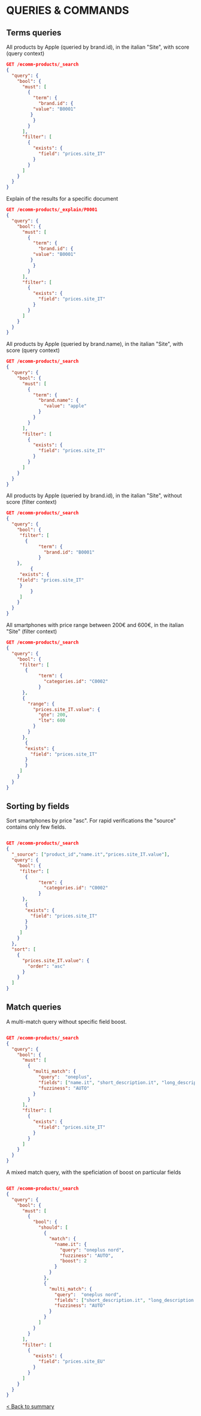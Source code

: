 # QUERIES & COMMANDS

## Terms queries

All products by Apple (queried by brand.id), in the italian "Site", with score (query context)

```JSON
GET /ecomm-products/_search
{
  "query": {
    "bool": {
      "must": [
        {
          "term": {
            "brand.id": {
          "value": "B0001"
         }
          }
        }
      ],
      "filter": [
        {
          "exists": {
            "field": "prices.site_IT"
          }
        }
      ]
    }
  }
}
```

Explain of the results for a specific document

```JSON
GET /ecomm-products/_explain/P0001
{
  "query": {
    "bool": {
      "must": [
        {
          "term": {
            "brand.id": {
          "value": "B0001"
         }
          }
        }
      ],
      "filter": [
        {
          "exists": {
            "field": "prices.site_IT"
          }
        }
      ]
    }
  }
}
```

All products by Apple (queried by brand.name), in the italian "Site", with score (query context)

```JSON
GET /ecomm-products/_search
{
  "query": {
    "bool": {
      "must": [
        {
          "term": {
            "brand.name": {
              "value": "apple"
            }
          }
        }
      ],
      "filter": [
        {
          "exists": {
            "field": "prices.site_IT"
          }
        }
      ]
    }
  }
}
```

All products by Apple (queried by brand.id), in the italian "Site", without score (filter context)

```JSON
GET /ecomm-products/_search
{
  "query": {
    "bool": {
     "filter": [
       {
            "term": {
              "brand.id": "B0001"
            }
    },
         {
     "exists": {
    "field": "prices.site_IT"
     }
         }
     ]
    }
  }
}
```

All smartphones with price range between 200€ and 600€, in the italian "Site" (filter context)

```JSON
GET /ecomm-products/_search
{
  "query": {
    "bool": {
     "filter": [
       {
            "term": {
              "categories.id": "C0002"
            }
      },
      {
        "range": {
          "prices.site_IT.value": {
            "gte": 200,
            "lte": 600
          }
        }
      },
       {
       "exists": {
         "field": "prices.site_IT"
       }
       }
     ]
    }
  }
}
```

## Sorting by fields

Sort smartphones by price "asc". For rapid verifications the "source" contains only few fields.

```JSON

GET /ecomm-products/_search
{
  "_source": ["product_id","name.it","prices.site_IT.value"],
  "query": {
    "bool": {
     "filter": [
       {
            "term": {
              "categories.id": "C0002"
            }
      },
       {
       "exists": {
         "field": "prices.site_IT"
       }
       }
     ]
    }
  },
  "sort": [
    {
      "prices.site_IT.value": {
        "order": "asc"
      }
    }
  ]
}

```

## Match queries

A multi-match query without specific field boost.

```JSON

GET /ecomm-products/_search
{
  "query": {
    "bool": {
      "must": [
        {
          "multi_match": {
            "query":  "oneplus",
            "fields": ["name.it", "short_description.it", "long_description.it", "brand.name"],
            "fuzziness": "AUTO"
          }
        }
      ],
      "filter": [
        {
          "exists": {
            "field": "prices.site_IT"
          }
        }
      ]
    }
  }
}
```

A mixed match query, with the speficiation of boost on particular fields

```JSON

GET /ecomm-products/_search
{
  "query": {
    "bool": {
      "must": [
        {
          "bool": {
            "should": [
              {
                "match": {
                  "name.it": {
                    "query": "oneplus nord",
                    "fuzziness": "AUTO",
                    "boost": 2
                  }
                }
              },
              {
                "multi_match": {
                  "query":  "oneplus nord",
                  "fields": ["short_description.it", "long_description.it", "brand.name"],
                  "fuzziness": "AUTO"
                }
              }
            ]
          }
        }
      ],
      "filter": [
        {
          "exists": {
            "field": "prices.site_EU"
          }
        }
      ]
    }
  }
}
```

[&lt; Back to summary](Ecomm_Sample.md)